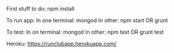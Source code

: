 First stuff to do:
npm install

To run app:
In one terminal: mongod
In other: npm start OR grunt 

To test:
In on terminal: mongod
In other: npm test OR grunt test

Heroku:
https://runclubapp.herokuapp.com/